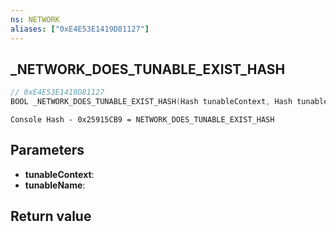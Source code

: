 ```yaml
---
ns: NETWORK
aliases: ["0xE4E53E1419D81127"]
---
```

## _NETWORK_DOES_TUNABLE_EXIST_HASH

```c
// 0xE4E53E1419D81127
BOOL _NETWORK_DOES_TUNABLE_EXIST_HASH(Hash tunableContext, Hash tunableName);
```

```
Console Hash - 0x25915CB9 = NETWORK_DOES_TUNABLE_EXIST_HASH  
```

## Parameters
* **tunableContext**: 
* **tunableName**: 

## Return value
